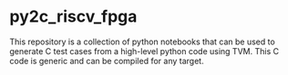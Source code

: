 # py2c_riscv_fpga
This repository is a collection of python notebooks that can be used to generate C test cases from a high-level python code using TVM. This C code is generic and can be compiled for any target.
